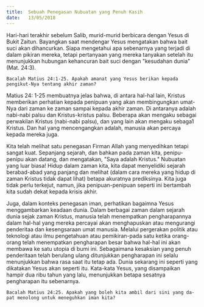 ```yaml
---
title:  Sebuah Penegasan Nubuatan yang Penuh Kasih
date:   13/05/2018
---
```


Hari-hari terakhir sebelum Salib, murid-murid berbicara dengan Yesus di Bukit Zaitun. Bayangkan saat mendengar Yesus mengatakan bahwa bait suci akan dihancurkan. Siapa mengetahui apa sebenarnya yang terjadi di dalam pi­kiran mereka, tetapi pertanyaan yang mereka tanyakan setelah itu menunjuk­kan hubungan kehancuran bait suci dengan "kesudahan dunia" (Mat. 24:3).

`Bacalah Matius 24:1-25. Apakah amanat yang Yesus berikan kepada pengikut-Nya tentang akhir zaman?`

Matius 24: 1-25 membuatnya jelas bahwa, di antara hal-hal lain, Kristus memberikan perhatian kepada penipuan yang akan membingungkan umat-Nya dari zaman ke zaman sampai kepada akhir zaman. Di antaranya adalah nabi­-nabi palsu dan Kristus-kristus palsu. Beberapa akan mengaku sebagai perwa­kilan Kristus (nabi-nabi palsu), dan yang lain akan mengaku sebaga1 Kristus. Dan hal yang mencengangkan adalah, manusia akan percaya kepada mereka juga.

Kita telah melihat satu penegasan Firman Allah yang menyedihkan tetapi sangat kuat. Sepanjang sejarah, dan bahkan pada zaman kita, penipu-penipu akan datang, dan mengatakan, "Saya adalah Kristus." Nubuatan yang luar biasa! Hidup dalam zaman kita, kita dapat menyelidiki sejarah berabad-abad yang panjang dan melihat (dalam cara mereka yang hidup di zaman Kristus tidak dapat Iihat) betapa akuratnya prediksinya. Kita juga tidak perlu terkejut, na­mun, jika penipuan-penipuan seperti ini bertambah kita sudah dekat kepada krisis akhir.

Juga, dalam konteks penegasan iman, perhatikan bagaimna Yesus menggambarkan keadaan dunia. Dalam berbagai zaman dalam sejarah dunia sejak zaman Kristus, manusia telah menempatkan pengharapannya dalam hal-hal yang mereka percayai akan menghapuskan atau mengurangi penderitaa dan kesengsaraan umat manusia. Melalui pergerakan politik atau teknologi atau ilmu pengetahuan atau pemikiran-pada satu ketika orang-orang telah m­enempatkan pengharapan besar bahwa hal-hal ini akan membawa ke satu utopia di bumi ini. Sebagaimana kesaksian yang penuh penderitaan telah berulang­ ulang ditunjukkan pengharapan ini selalu menunjukkan bahwa rasa saat itu tetap ada. Dunia sekarang ini seperti yang dikatakan Yesus akan seperti itu. Kata-kata Yesus, yang disampaikan hampir dua ribu tahun yang lalu, menun­jukkan betapa sesatnya pengharapan itu sebenarnya.

`Bacalah Matius 24:25. Apakah yang boleh kita ambil dari sini yang da­pat menolong untuk meneguhkan iman kita?`